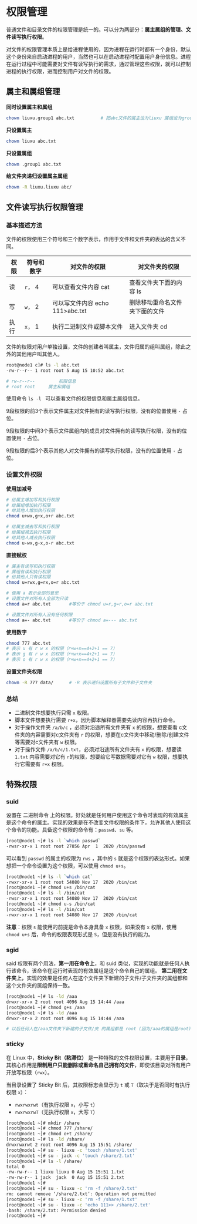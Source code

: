 # 权限管理

普通文件和目录文件的权限管理是统一的。可以分为两部分：**属主属组的管理、文件读写执行权限**。

对文件的权限管理本质上是给进程使用的，因为进程在运行时都有一个身份，默认这个身份来自启动进程的用户，当然也可以在启动进程时配置用户身份信息。进程在运行过程中可能需要对文件有读写执行的需求，通过管理这些权限，就可以控制进程的执行权限，进而控制用户对文件的权限。



## 属主和属组管理

**同时设置属主和属组**

~~~bash
chown liuxu.group1 abc.txt			# 把abc文件的属主设为liuxu 属组设为group1
~~~

**只设置属主**

~~~bash
chown liuxu abc.txt
~~~

**只设置属组**

~~~bash
chown .group1 abc.txt
~~~

**给文件夹递归设置属主属组**

~~~bash
chown -R liuxu.liuxu abc/
~~~



## 文件读写执行权限管理

### 基本描述方法

文件的权限使用三个符号和三个数字表示，作用于文件和文件夹的表达的含义不同。

| 权限 | 符号和数字 | 对文件的权限                    | 对文件夹的权限                 |
| ---- | ---------- | ------------------------------- | ------------------------------ |
| 读   | `r`， 4    | 可以查看文件内容 cat            | 查看文件夹下面的内容 ls        |
| 写   | `w`， 2    | 可以写文件内容 echo 111>abc.txt | 删除移动重命名文件夹下面的文件 |
| 执行 | `x`， 1    | 执行二进制文件或脚本文件        | 进入文件夹 cd                  |

文件的权限对用户单独设置，文件的创建者叫属主，文件归属的组叫属组，除此之外的其他用户叫其他人。

~~~bash
root@node1 c]# ls -l abc.txt 
-rw-r--r-- 1 root root 5 Aug 15 10:52 abc.txt

# rw-r--r--			权限信息
# root root     属主和属组
~~~

使用命令 `ls -l ` 可以查看文件的权限信息和属主属组信息。

9段权限的前3个表示文件属主对文件拥有的读写执行权限，没有的位置使用 `-` 占位。

9段权限的中间3个表示文件属组内的成员对文件拥有的读写执行权限，没有的位置使用 `-` 占位。

9段权限的后3个表示其他人对文件拥有的读写执行权限，没有的位置使用 `-` 占位。



### 设置文件权限

**使用加减号**
~~~bash
# 给属主增加写和执行权限
# 给属组增加执行权限
# 给其他人增加执行权限
chmod u+wx,g+x,o+r abc.txt

# 给属主减去写和执行权限
# 给属组减去执行权限
# 给其他人减去执行权限
chmod u-wx,g-x,o-r abc.txt
~~~

**直接赋权**
~~~bash
# 属主有读写和执行权限
# 属组有读和执行权限
# 给其他人只有读权限
chmod u=rwx,g=rx,o=r abc.txt

# 使用 a 表示全部的意思
# 设置文件对所有人全部为只读
chmod a=r abc.txt		#等价于 chmod u=r,g=r,o=r abc.txt

# 设置文件对所有人没有任何权限
chmod a=- abc.txt		#等价于 chmod a=--- abc.txt
~~~

**使用数字**
~~~bash
chmod 777 abc.txt
# 表示 u 有 r w x 的权限（r+w+x==4+2+1 == 7）
# 表示 g 有 r w x 的权限（r+w+x==4+2+1 == 7）
# 表示 o 有 r w x 的权限（r+w+x==4+2+1 == 7）
~~~

**设置文件夹权限**

~~~bash
chown -R 777 data/		# -R 表示递归设置所有子文件和子文件夹
~~~



### 总结
- 二进制文件想要执行只需 `x` 权限。
- 脚本文件想要执行需要 `r+x`，因为脚本解释器需要先读内容再执行命令。
- 对于操作文件夹 `/a/b/c` ，必须对沿途所有文件夹有 `x` 的权限，想要查看 c文件夹的内容需要对c文件夹有 `r` 的权限，想要在c文件夹中移动/删除/创建文件等需要对c文件夹有 `w` 权限。
- 对于操作文件 `/a/b/c/1.txt`，必须对沿途所有文件夹有 `x` 的权限，想要读 `1.txt` 内容需要对它有 `r`的权限，想要给它写数据需要对它有 `w` 权限，想要执行它需要有 `r+x` 权限。





## 特殊权限

### suid

设置在 二进制命令 上的权限。好处就是任何用户使用这个命令时表现的有效属主是这个命令的属主。实现的效果是在不改变文件权限的条件下，允许其他人使用这个命令的功能。具备这个权限的命令有：`passwd`、`su` 等。
~~~bash
[root@node1 ~]# ls -l `which passwd`
-rwsr-xr-x 1 root root 27856 Apr  1  2020 /bin/passwd
~~~

可以看到 `passwd` 的属主的权限为 `rws` ，其中的 `s` 就是这个权限的表达形式。如果想把一个命令设置为这个权限，可以使用 `chmod u+s`。
~~~bash
[root@node1 ~]# ls -l `which cat`
-rwxr-xr-x 1 root root 54080 Nov 17  2020 /bin/cat
[root@node1 ~]# chmod u+s /bin/cat
[root@node1 ~]# ls -l /bin/cat
-rwsr-xr-x 1 root root 54080 Nov 17  2020 /bin/cat
[root@node1 ~]# chmod u-s /bin/cat
[root@node1 ~]# ls -l /bin/cat
-rwxr-xr-x 1 root root 54080 Nov 17  2020 /bin/cat
~~~

**注意**：权限 `s` 能使用的前提是命令本身具备 `x` 权限，如果没有 `x` 权限，使用 `chmod u+s` 后，命令的权限表现形式是 `S`，但是没有执行的能力。



### sgid

said 权限有两个用法，**第一用在命令上**，和 suid 类似，实现的功能就是任何人执行该命令，该命令在运行时表现的有效属组是这个命令自己的属组。 **第二用在文件夹上**，实现的效果是任何人在这个文件夹下新建的子文件/子文件夹的属组都和这个文件夹的属组保持一致。

~~~bash
[root@node1 ~]# ls -ld /aaa
drwxr-xr-x 2 root root 4096 Aug 15 14:44 /aaa
[root@node1 ~]# chmod g+s /aaa
[root@node1 ~]# ls -ld /aaa
drwxr-sr-x 2 root root 4096 Aug 15 14:44 /aaa

# 以后任何人在/aaa文件夹下新建的子文件/夹 的属组都是 root (因为/aaa的属组是root)
~~~



###  sticky

在 Linux 中，**Sticky Bit（粘滞位）** 是一种特殊的文件权限设置，主要用于**目录**，其核心作用是**限制用户只能删除或重命名自己拥有的文件**，即使该目录对所有用户开放写权限（`rwx`）。

当目录设置了 Sticky Bit 后，其权限标志会显示为 `t` 或 `T`（取决于是否同时有执行权限 `x`）：
- `rwxrwxrwt`（有执行权限 `x`，小写 `t`）
- `rwxrwxrwT`（无执行权限 `x`，大写 `T`）

~~~bash
[root@node1 ~]# mkdir /share
[root@node1 ~]# chmod 777 /share/
[root@node1 ~]# chmod o+t /share/
[root@node1 ~]# ls -ld /share/
drwxrwxrwt 2 root root 4096 Aug 15 15:51 /share/
[root@node1 ~]# su - liuxu -c 'touch /share/1.txt'
[root@node1 ~]# su - jack -c 'touch /share/2.txt'
[root@node1 ~]# ls -l /share/
total 0
-rw-rw-r-- 1 liuxu liuxu 0 Aug 15 15:51 1.txt
-rw-rw-r-- 1 jack  jack  0 Aug 15 15:51 2.txt
[root@node1 ~]# 
[root@node1 ~]# su - liuxu -c 'rm -f /share/2.txt'
rm: cannot remove ‘/share/2.txt’: Operation not permitted
[root@node1 ~]# su - liuxu -c 'rm -f /share/1.txt'
[root@node1 ~]# su - liuxu -c 'echo 111>> /share/2.txt'
-bash: /share/2.txt: Permission denied
[root@node1 ~]# 
~~~



















